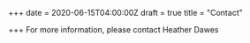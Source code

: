 +++
date = 2020-06-15T04:00:00Z
draft = true
title = "Contact"

+++
For more information, please contact Heather Dawes